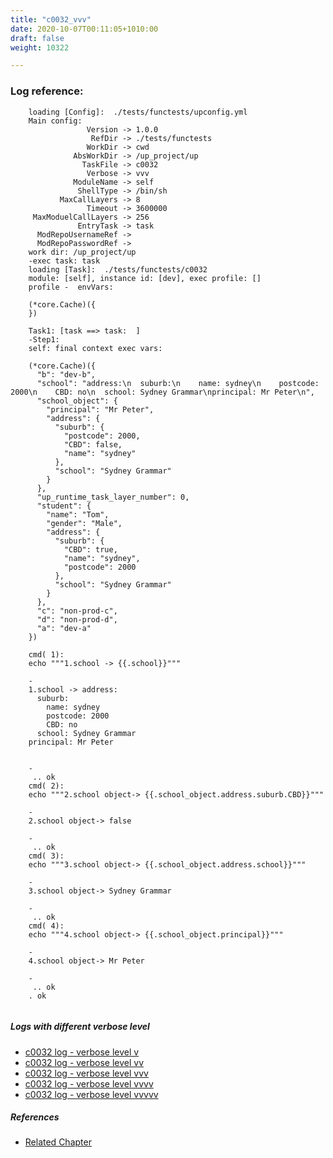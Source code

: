 ```yaml
---
title: "c0032_vvv"
date: 2020-10-07T00:11:05+1010:00
draft: false
weight: 10322

---
```


### Log reference: <no value>

```
    loading [Config]:  ./tests/functests/upconfig.yml
    Main config:
                 Version -> 1.0.0
                  RefDir -> ./tests/functests
                 WorkDir -> cwd
              AbsWorkDir -> /up_project/up
                TaskFile -> c0032
                 Verbose -> vvv
              ModuleName -> self
               ShellType -> /bin/sh
           MaxCallLayers -> 8
                 Timeout -> 3600000
     MaxModuelCallLayers -> 256
               EntryTask -> task
      ModRepoUsernameRef -> 
      ModRepoPasswordRef -> 
    work dir: /up_project/up
    -exec task: task
    loading [Task]:  ./tests/functests/c0032
    module: [self], instance id: [dev], exec profile: []
    profile -  envVars:
    
    (*core.Cache)({
    })
    
    Task1: [task ==> task:  ]
    -Step1:
    self: final context exec vars:
    
    (*core.Cache)({
      "b": "dev-b",
      "school": "address:\n  suburb:\n    name: sydney\n    postcode: 2000\n    CBD: no\n  school: Sydney Grammar\nprincipal: Mr Peter\n",
      "school_object": {
        "principal": "Mr Peter",
        "address": {
          "suburb": {
            "postcode": 2000,
            "CBD": false,
            "name": "sydney"
          },
          "school": "Sydney Grammar"
        }
      },
      "up_runtime_task_layer_number": 0,
      "student": {
        "name": "Tom",
        "gender": "Male",
        "address": {
          "suburb": {
            "CBD": true,
            "name": "sydney",
            "postcode": 2000
          },
          "school": "Sydney Grammar"
        }
      },
      "c": "non-prod-c",
      "d": "non-prod-d",
      "a": "dev-a"
    })
    
    cmd( 1):
    echo """1.school -> {{.school}}"""
    
    -
    1.school -> address:
      suburb:
        name: sydney
        postcode: 2000
        CBD: no
      school: Sydney Grammar
    principal: Mr Peter
    
    
    -
     .. ok
    cmd( 2):
    echo """2.school object-> {{.school_object.address.suburb.CBD}}"""
    
    -
    2.school object-> false
    
    -
     .. ok
    cmd( 3):
    echo """3.school object-> {{.school_object.address.school}}"""
    
    -
    3.school object-> Sydney Grammar
    
    -
     .. ok
    cmd( 4):
    echo """4.school object-> {{.school_object.principal}}"""
    
    -
    4.school object-> Mr Peter
    
    -
     .. ok
    . ok
    
```

##### Logs with different verbose level
* [c0032 log - verbose level v](../../logs/c0032_v)
* [c0032 log - verbose level vv](../../logs/c0032_vv)
* [c0032 log - verbose level vvv](../../logs/c0032_vvv)
* [c0032 log - verbose level vvvv](../../logs/c0032_vvvv)
* [c0032 log - verbose level vvvvv](../../logs/c0032_vvvvv)

##### References
* [Related Chapter](../../dvars/c0032)
